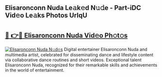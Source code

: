 ## Elisaronconn Nuda Le𝚊k𝚎d N𝚞𝚍e - Part-iDC Vid𝚎o Le𝚊ks Photos UrIqU

# <h2><a href="http://fbbdhx.evod.top/?m=Elisaronconn+Nuda">🔗 👉🔴 Elisaronconn Nuda Vid𝚎o Ph𝚘t𝚘s</a></h2>

[![Elisaronconn Nuda N𝚞d𝚎s](https://i.imgur.com/8V9OHl7.gif)](http://fbbdhx.evod.top/?m=Elisaronconn+Nuda)
Digital entertainer Elisaronconn Nuda and multimedia artist, celebrated for disseminating dance and lifestyle content via collaborative dance routines and short videos. Exceptional talent Elisaronconn Nuda, recognized for their remarkable skills and achievements in the world of entertainment. 

